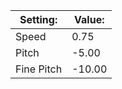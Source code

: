 
| Setting:   | Value: |
| ---------- | ------ |
| Speed      | 0.75   |
| Pitch      | -5.00  |
| Fine Pitch | -10.00 |
